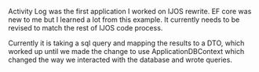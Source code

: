 Activity Log was the first application I worked on IJOS rewrite. 
EF core was new to me but I learned a lot from this example. 
It currently needs to be revised to match the rest of IJOS code process.

Currently it is taking a sql query and mapping the results to a DTO,
which worked up until we made the change to use ApplicationDBContext which changed the way we interacted with the database and wrote queries.
